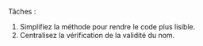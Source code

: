 Tâches :

1) Simplifiez la méthode pour rendre le code plus lisible.
2) Centralisez la vérification de la validité du nom.